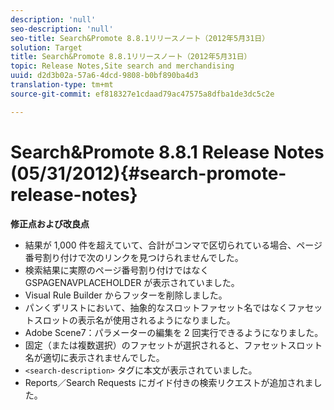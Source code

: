 ```yaml
---
description: 'null'
seo-description: 'null'
seo-title: Search&Promote 8.8.1リリースノート（2012年5月31日）
solution: Target
title: Search&Promote 8.8.1リリースノート（2012年5月31日）
topic: Release Notes,Site search and merchandising
uuid: d2d3b02a-57a6-4dcd-9808-b0bf890ba4d3
translation-type: tm+mt
source-git-commit: ef818327e1cdaad79ac47575a8dfba1de3dc5c2e

---
```



# Search&amp;Promote 8.8.1 Release Notes (05/31/2012){#search-promote-release-notes}

**修正点および改良点**

* 結果が 1,000 件を超えていて、合計がコンマで区切られている場合、ページ番号割り付けで次のリンクを見つけられませんでした。
* 検索結果に実際のページ番号割り付けではなく GSPAGENAVPLACEHOLDER が表示されていました。
* Visual Rule Builder からフッターを削除しました。
* パンくずリストにおいて、抽象的なスロットファセット名ではなくファセットスロットの表示名が使用されるようになりました。
* Adobe Scene7：パラメーターの編集を 2 回実行できるようになりました。
* 固定（または複数選択）のファセットが選択されると、ファセットスロット名が適切に表示されませんでした。
* `<search-description>` タグに本文が表示されていました。
* Reports／Search Requests にガイド付きの検索リクエストが追加されました。

